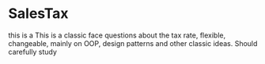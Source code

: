 SalesTax
========

this is a This is a classic face questions about the tax rate, flexible, changeable, mainly on OOP, design patterns and other classic ideas. Should carefully study
